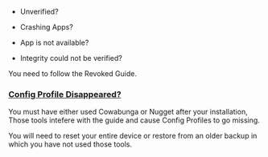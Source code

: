 - Unverified?

- Crashing Apps? 

- App is not available? 

- Integrity could not be verified? 

You need to follow the Revoked Guide.

### [Config Profile Disappeared?](accent://)

You must have either used Cowabunga or Nugget after your installation, Those tools intefere with the guide and cause Config Profiles to go missing.

You will need to reset your entire device or restore from an older backup in which you have not used those tools.
